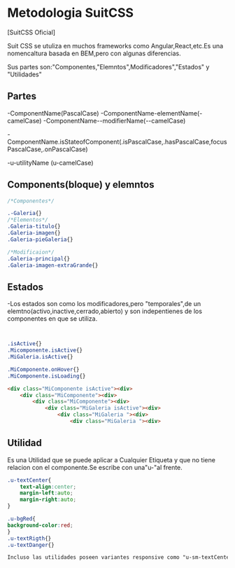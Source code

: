 # Metodologia SuitCSS
[SuitCSS Oficial]


Suit CSS se utuliza en muchos frameworks como Angular,React,etc.Es una nomencaltura basada en BEM,pero con algunas diferencias.

Sus partes son:"Componentes,"Elemntos",Modificadores","Estados" y "Utilidades"

## Partes 
-ComponentName(PascalCase)
-ComponentName-elementName(-camelCase)
-ComponentName--modifierName(--camelCase)

-ComponentName.isStateofComponent(.isPascalCase,.hasPascalCase,focusPascalCase,.onPascalCase)

-u-utilityName (u-camelCase)

## Components(bloque) y elemntos

```CSS
/*Componentes*/

.-Galeria{}
/*Elementos*/
.Galeria-titulo{}
.Galeria-imagen{}
.Galeria-pieGaleria{}

/*Modificaion*/
.Galeria-principal{}
.Galeria-imagen-extraGrande{}

```

## Estados
-Los estados son como los modificadores,pero "temporales",de un elemtno(activo,inactive,cerrado,abierto) y son indepentienes de los componentes en que se utiliza.

```css


.isActive{}
.Micomponente.isActive{}
.MiGaleria.isActive{}

.MiComponente.onHover{}
.MiComponente.isLoading{}
```


```html
<div class="MiComponente isActive"><div>
    <div class="MiComponente"><div>
        <div class="MiComponente"><div>
            <div class="MiGaleria isActive"><div>
                <div class="MiGaleria "><div>
                    <div class="MiGaleria "><div>

```

## Utilidad

Es una Utilidad que se puede aplicar a Cualquier Etiqueta y que no tiene relacion con el componente.Se escribe con una"u-"al frente.

```css
.u-textCenter{
    text-align:center;
    margin-left:auto;
    margin-right:auto;
}

.u-bgRed{
background-color:red;
}
.u-textRigth{}
.u-textDanger{}

Incluso las utilidades poseen variantes responsive como "u-sm-textCenter","u-md-textCenter","u-lg-textCenter",para aplicar en diferetes tamaños de pantalla